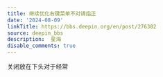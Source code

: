 ```yaml
---
title: 继续优化右键菜单不对请指正
date: '2024-08-09'
linkTitle: https://bbs.deepin.org/en/post/276302
source: deepin_bbs
description:  星海 
disable_comments: true
---
```

关闭放在下头对于经常
